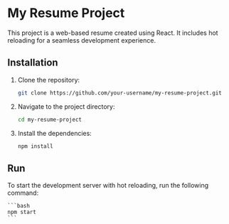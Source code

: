 # My Resume Project

This project is a web-based resume created using React. It includes hot reloading for a seamless development experience.

## Installation

1. Clone the repository:

    ```bash
    git clone https://github.com/your-username/my-resume-project.git
    ```

2. Navigate to the project directory:

    ```bash
    cd my-resume-project
    ```

3. Install the dependencies:
    ```bash
    npm install
    ```

## Run

To start the development server with hot reloading, run the following command:

    ```bash
    npm start
    ```

